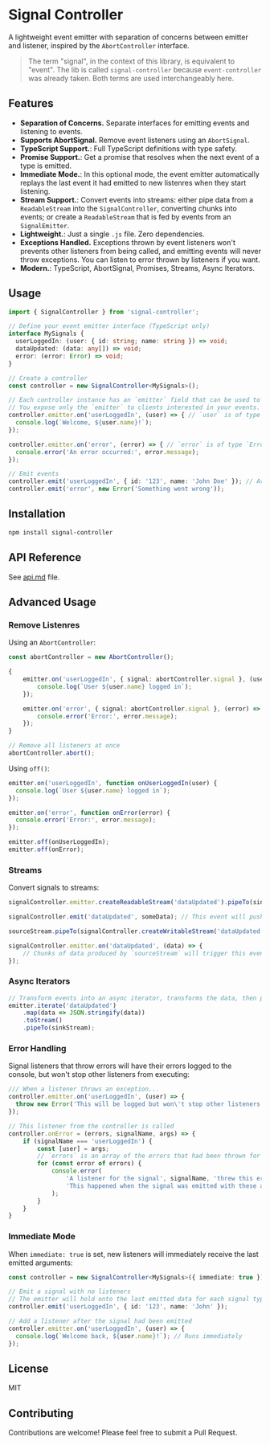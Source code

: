 # Signal Controller

A lightweight event emitter with separation of concerns between emitter and listener,
inspired by the `AbortController` interface.

> The term "signal", in the context of this library, is equivalent to "event".
> The lib is called `signal-controller` because `event-controller` was already taken.
> Both terms are used interchangeably here.

## Features

- **Separation of Concerns.** Separate interfaces for emitting events and listening to events.
- **Supports AbortSignal.** Remove event listeners using an `AbortSignal`.
- **TypeScript Support.**: Full TypeScript definitions with type safety.
- **Promise Support.**: Get a promise that resolves when the next event of a type is emitted.
- **Immediate Mode.**: In this optional mode, the event emitter automatically replays the last event it had emitted to
	new listenres when they start listening.
- **Stream Support.**: Convert events into streams: either pipe data from a `ReadableStream` into the
	`SignalController`, converting chunks into events; or create a `ReadableStream` that is fed by events from an
	`SignalEmitter`.
- **Lightweight.**: Just a single `.js` file. Zero dependencies.
- **Exceptions Handled.** Exceptions thrown by event listeners won't prevents other listeners from being called, and
	emitting events will never throw exceptions. You can listen to error thrown by listeners if you want.
- **Modern.**: TypeScript, AbortSignal, Promises, Streams, Async Iterators.

## Usage

```typescript
import { SignalController } from 'signal-controller';

// Define your event emitter interface (TypeScript only)
interface MySignals {
  userLoggedIn: (user: { id: string; name: string }) => void;
  dataUpdated: (data: any[]) => void;
  error: (error: Error) => void;
}

// Create a controller
const controller = new SignalController<MySignals>();

// Each controller instance has an `emitter` field that can be used to listen to events emitted by the controller.
// You expose only the `emitter` to clients interested in your events.
controller.emitter.on('userLoggedIn', (user) => { // `user` is of type `{ id: string; name: string }`
  console.log(`Welcome, ${user.name}!`);
});

controller.emitter.on('error', (error) => { // `error` is of type `Error`
  console.error('An error occurred:', error.message);
});

// Emit events
controller.emit('userLoggedIn', { id: '123', name: 'John Doe' }); // Arguments are type-checked
controller.emit('error', new Error('Something went wrong'));
```

## Installation

```bash
npm install signal-controller
```

## API Reference

See [api.md](./api.md) file.

## Advanced Usage

### Remove Listenres

Using an `AbortController`:

```typescript
const abortController = new AbortController();

{
	emitter.on('userLoggedIn', { signal: abortController.signal }, (user) => {
		console.log(`User ${user.name} logged in`);
	});

	emitter.on('error', { signal: abortController.signal }, (error) => {
		console.error('Error:', error.message);
	});
}

// Remove all listeners at once
abortController.abort();
```

Using `off()`:

```typescript
emitter.on('userLoggedIn', function onUserLoggedIn(user) {
  console.log(`User ${user.name} logged in`);
});

emitter.on('error', function onError(error) {
  console.error('Error:', error.message);
});

emitter.off(onUserLoggedIn);
emitter.off(onError);
```

### Streams

Convert signals to streams:

```typescript
signalController.emitter.createReadableStream('dataUpdated').pipeTo(sinkStream);

signalController.emit('dataUpdated', someData); // This event will pushed a chunk into the sink stream
```

```typescript
sourceStream.pipeTo(signalController.createWritableStream('dataUpdated'));

signalController.emitter.on('dataUpdated', (data) => {
	// Chunks of data produced by `sourceStream` will trigger this event
});
```

### Async Iterators

```typescript
// Transform events into an async iterator, transforms the data, then pipe into a sink stream.
emitter.iterate('dataUpdated')
	.map(data => JSON.stringify(data))
	.toStream()
	.pipeTo(sinkStream);
```

### Error Handling

Signal listeners that throw errors will have their errors logged to the console, but won't stop other listeners from executing:

```typescript
/// When a listener throws an exception...
controller.emitter.on('userLoggedIn', (user) => {
  throw new Error('This will be logged but won\'t stop other listeners');
});

// This listener from the controller is called
controller.onError = (errors, signalName, args) => {
	if (signalName === 'userLoggedIn') {
		const [user] = args;
		// `errors` is an array of the errors that had been thrown for each listener that threw
		for (const error of errors) {
			console.error(
				'A listener for the signal', signalName, 'threw this error:', error,
				'This happened when the signal was emitted with these arguments:', args,
			);
		}
	}
}
```

### Immediate Mode

When `immediate: true` is set, new listeners will immediately receive the last emitted arguments:

```typescript
const controller = new SignalController<MySignals>({ immediate: true });

// Emit a signal with no listeners
// The emitter will hold onto the last emitted data for each signal type
controller.emit('userLoggedIn', { id: '123', name: 'John' });

// Add a listener after the signal had been emitted
controller.emitter.on('userLoggedIn', (user) => {
  console.log(`Welcome back, ${user.name}!`); // Runs immediately
});
```

## License

MIT

## Contributing

Contributions are welcome! Please feel free to submit a Pull Request.
